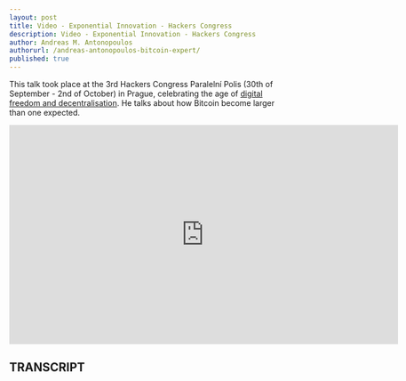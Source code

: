 ```yaml
---
layout: post
title: Video - Exponential Innovation - Hackers Congress
description: Video - Exponential Innovation - Hackers Congress
author: Andreas M. Antonopoulos
authorurl: /andreas-antonopoulos-bitcoin-expert/
published: true
---
```


<p>This talk took place at the 3rd Hackers Congress Paralelní Polis (30th of September - 2nd of October) in Prague, celebrating the age of <a href="/how-to-buy-bitcoins-with-credit-card-with-spectrocoin/">digital freedom and decentralisation</a>. He talks about how Bitcoin become larger than one expected.</p>

<center><iframe width="700" height="394" src="https://www.youtube.com/embed/n2yD1PSWBU0?list=PLPQwGV1aLnTthcG265_FYSaV24hFScvC0" frameborder="0" allowfullscreen></iframe></center>

<h2>TRANSCRIPT</h2>
